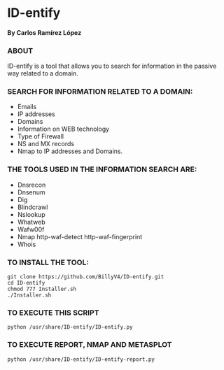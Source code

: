 # ID-entify
#### By Carlos Ramírez López

### ABOUT
ID-entify is a tool that allows you to search for information in the passive way related to a domain.

### SEARCH FOR INFORMATION RELATED TO A DOMAIN: 
  - Emails 
  - IP addresses 
  - Domains 
  - Information on WEB technology 
  - Type of Firewall 
  - NS and MX records 
  - Nmap to IP addresses and Domains.

### THE TOOLS USED IN THE INFORMATION SEARCH ARE:
  - Dnsrecon
  - Dnsenum
  - Dig
  - Blindcrawl
  - Nslookup
  - Whatweb
  - Wafw00f
  - Nmap http-waf-detect http-waf-fingerprint
  - Whois
 
### TO INSTALL THE TOOL:
```
git clone https://github.com/BillyV4/ID-entify.git
cd ID-entify
chmod 777 Installer.sh
./Installer.sh
``` 

### TO EXECUTE THIS SCRIPT 
```
python /usr/share/ID-entify/ID-entify.py 
```

### TO EXECUTE REPORT, NMAP AND METASPLOT 
```
python /usr/share/ID-entify/ID-entify-report.py
```

